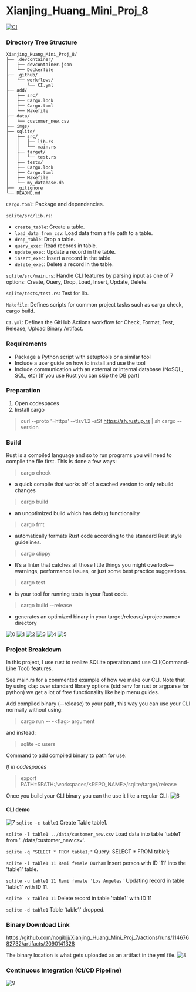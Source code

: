 # Xianjing_Huang_Mini_Proj_8
[![CI](https://github.com/nogibjj/Xianjing_Huang_Mini_Proj_7/actions/workflows/CI.yml/badge.svg)](https://github.com/nogibjj/Xianjing_Huang_Mini_Proj_7/actions/workflows/CI.yml)

### Directory Tree Structure
```
Xianjing_Huang_Mini_Proj_8/
├── .devcontainer/
│   ├── devcontainer.json
│   └── Dockerfile
├── .github/
│   └── workflows/
│       └── CI.yml
├── add/
│   ├── src/
│   ├── Cargo.lock
│   ├── Cargo.toml
│   └── Makefile
├── data/
│   └── customer_new.csv
├── imgs/
├── sqlite/
│   ├── src/
│   │   ├── lib.rs
│   │   └── main.rs
│   ├── target/
│   │   └── test.rs
│   ├── tests/
│   ├── Cargo.lock
│   ├── Cargo.toml
│   ├── Makefile
│   └── my_database.db
├── .gitignore
└── README.md
```
`Cargo.toml`: Package and dependencies.

`sqlite/src/lib.rs`: 
- `create_table`: Create a table.
- `load_data_from_csv`: Load data from a file path to a table.
- `drop_table`: Drop a table.
- `query_exec`: Read records in table.
- `update_exec`: Update a record in the table.
- `insert_exec`: Insert a record in the table.
- `delete_exec`: Delete a record in the table.

`sqlite/src/main.rs`: 
Handle CLI features by parsing input as one of 7 options: Create, Query, Drop, Load, Insert, Update, Delete. 

`sqlite/tests/test.rs`: Test for lib.

`Makefile`: Defines scripts for common project tasks such as cargo check, cargo build.

`CI.yml`: Defines the GitHub Actions workflow for Check, Format, Test, Release, Upload Binary Artifact.

### Requirements
* Package a Python script with setuptools or a similar tool
* Include a user guide on how to install and use the tool
* Include communication with an external or internal database (NoSQL, SQL, etc) [If you use Rust you can skip the DB part]


### Preparation
1. Open codespaces
2. Install cargo
>curl --proto '=https' --tlsv1.2 -sSf https://sh.rustup.rs | sh
>cargo --version

### Build
Rust is a compiled language and so to run programs you will need to compile the file first. This is done a few ways:

>cargo check

* a quick compile that works off of a cached version to only rebuild changes

>cargo build

* an unoptimized build which has debug functionality

>cargo fmt

* automatically formats Rust code according to the standard Rust style guidelines.

>cargo clippy

* It’s a linter that catches all those little things you might overlook—warnings, performance issues, or just some best practice suggestions. 

>cargo test
* is your tool for running tests in your Rust code.

>cargo build --release

* generates an optimized binary in your target/release/\<projectname> directory

![0](/imgs/000.png)
![1](/imgs/001.png)
![2](/imgs/002.png)
![3](/imgs/003.png)
![4](/imgs/004.png)
![5](/imgs/005.png)

### Project Breakdown
In this project, I use rust to realize SQLite operation and use CLI(Command-Line Tool) features.

See main.rs for a commented example of how we make our CLI. Note that by using clap over standard library options (std::env for rust or argparse for python) we get a lot of free functionality like help menu guides.

Add compiled binary (--release) to your path, this way you can use your CLI normally without using:

>cargo run -- -\<flag> argument

and instead:

>sqlite -c users

Command to add compiled binary to path for use:

*If in codespaces*

>export PATH=$PATH:/workspaces/\<REPO_NAME>/sqlite/target/release

Once you build your CLI binary you can the use it like a regular CLI:
![6](/imgs/006.png)

#### CLI demo
![7](/imgs/007.png)
`sqlite -c table1` Create Table table1.

`sqlite -l table1 ../data/customer_new.csv` Load data into table 'table1' from '../data/customer_new.csv'.

`sqlite -q "SELECT * FROM table1;"` Query: SELECT * FROM table1;

`sqlite -i table1 11 Remi female Durham` Insert person with ID '11' into the 'table1' table.

`sqlite -u table1 11 Remi female 'Los Angeles'` Updating record in table 'table1' with ID 11.

`sqlite -x table1 11` Delete record in table 'table1' with ID 11

`sqlite -d table1` Table 'table1' dropped.

### Binary Download Link
https://github.com/nogibjj/Xianjing_Huang_Mini_Proj_7/actions/runs/11467682732/artifacts/2090141328

The binary location is what gets uploaded as an artifact in the yml file.
![8](/imgs/008.png)

### Continuous Integration (CI/CD Pipeline)

![9](/imgs/009.png)


